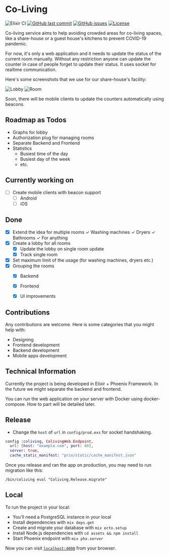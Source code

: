 # Co-Living

![Elixir CI](https://github.com/rainlab-inc/coliving/workflows/Elixir%20CI/badge.svg)
[![GitHub last commit](https://img.shields.io/github/last-commit/rainlab-inc/coliving)](https://github.com/rainlab-inc/coliving/commits/master)
[![GitHub issues](https://img.shields.io/github/issues/rainlab-inc/coliving)](https://github.com/rainlab-inc/coliving/issues)
[![License](https://img.shields.io/github/license/rainlab-inc/coliving)](LICENSE.md)

Co-living service aims to help avoiding crowded areas for co-living spaces, like a share-house or a guest house's kitchens to prevent COVID-19 pandemic.

For now, it's only a web application and it needs to update the status of the current room manually. Without any restriction anyone can update the counter in case of people forget to update their status. It uses socket for realtime communication.

Here's some screenshots that we use for our share-house's facility:

![Lobby](https://github.com/rainlab-inc/coliving/blob/master/assets/static/images/app_screenshot_lobby.png "Lobby Overall")
![Room](https://github.com/rainlab-inc/coliving/blob/master/assets/static/images/app_screenshot_room.png "Room Stats")

Soon, there will be mobile clients to update the counters automatically using beacons.

## Roadmap as Todos
- Graphs for lobby
- Authorization plug for managing rooms
- Separate Backend and Frontend
- Statistics
    - Busiest time of the day
    - Busiest day of the week
    - etc.

## Currently working on
- [ ] Create mobile clients with beacon support
    - [ ] Android
    - [ ] iOS

## Done
- [x] Extend the idea for multiple rooms
    ✓ Washing machines
    ✓ Dryers
    ✓ Bathrooms
    ✓ For anything
- [x] Create a lobby for all rooms
    - [x] Update the lobby on single room update
    - [x] Track single room
- [x] Set maximum limit of the usage (for washing machines, dryers etc.)
- [x] Grouping the rooms
    - [x] Backend
    - [x] Frontend
    - [x] UI improvements


## Contributions
Any contributions are welcome. Here is some categories that you might help with:
 - Designing
 - Frontend development
 - Backend development
 - Mobile apps development

## Technical Information

Currently the project is being developed in Elixir + Phoenix Framework. In the future we might separate the backend and frontend.

You can run the web application on your server with Docker using docker-compose. How to part will be detailed later.

## Release

- Change the `host` of `url` in `config/prod.exs` for socket handshaking.
```elixir
config :coliving, ColivingWeb.Endpoint,
  url: [host: "example.com", port: 80],
  server: true,
  cache_static_manifest: "priv/static/cache_manifest.json"
  ```

Once you release and ran the app on production, you may need to run migration like this:

`/bin/coliving eval "Coliving.Release.migrate"`

## Local
To run the project in your local:

  * You'll need a PostgreSQL instance in your local
  * Install dependencies with `mix deps.get`
  * Create and migrate your database with `mix ecto.setup`
  * Install Node.js dependencies with `cd assets && npm install`
  * Start Phoenix endpoint with `mix phx.server`

Now you can visit [`localhost:4000`](http://localhost:4000) from your browser.
